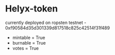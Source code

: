 # Helyx-token

currently deployed on ropsten testnet - 0xf90584d35d301339d817518c825c42514f31f489
- mintable = True
- burnable = True
- votes = True 


